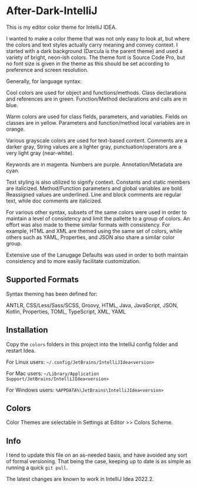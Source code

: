 # After-Dark-IntelliJ

This is my editor color theme for IntelliJ IDEA.

I wanted to make a color theme that was not only easy to look at, but where the colors and text styles actually carry meaning and convey context. I started with a dark background (Darcula is the parent theme) and used a variety of bright, neon-ish colors. The theme font is Source Code Pro, but no font size is given in the theme as this should be set according to preference and screen resolution.

Generally, for language syntax:

Cool colors are used for object and functions/methods. Class declarations and references are in green. Function/Method declarations and calls are in blue.

Warm colors are used for class fields, parameters, and variables. Fields on classes are in yellow. Parameters and function/method local variables are in orange. 

Various grayscale colors are used for text-based content. Comments are a darker gray, String values are a lighter gray, punctuation/operators are a very light gray (near-white).

Keywords are in magenta. Numbers are purple. Annotation/Metadata are cyan.

Text styling is also utilized to signify context. Constants and static members are italicized. Method/Function parameters and global variables are bold. Reassigned values are underlined. Line and block comments are regular text, while doc comments are italicized.

For various other syntax, subsets of the same colors were used in order to maintain a level of consistency and limit the pallette to a group of colors. An effort was also made to theme similar formats with consistency. For example, HTML and XML are themed using the same set of colors, while others such as YAML, Properties, and JSON also share a similar color group.

Extensive use of the Lanugage Defaults was used in order to both maintain consistency and to more easily facilitate customization.

## Supported Formats

Syntax theming has been defined for:

ANTLR, CSS/Less/Sass/SCSS, Groovy, HTML, Java, JavaScript, JSON, Kotlin, Properties, TOML, TypeScript, XML, YAML

## Installation

Copy the `colors` folders in this project into the IntelliJ config folder and restart Idea.

For Linux users: `~/.config/JetBrains/IntelliJIdea<version>`

For Mac users: `~/Library/Application Support/JetBrains/IntelliJIdea<version>`

For Windows users: `%APPDATA%\JetBrains\IntelliJIdea<version>`

## Colors

Color Themes are selectable in Settings at Editor >> Colors Scheme.

## Info

I tend to update this file on an as-needed basis, and have avoided any sort of formal versioning. That being the case, keeping up to date is as simple as running a quick `git pull`.

The latest changes are known to work in IntelliJ Idea 2022.2.
